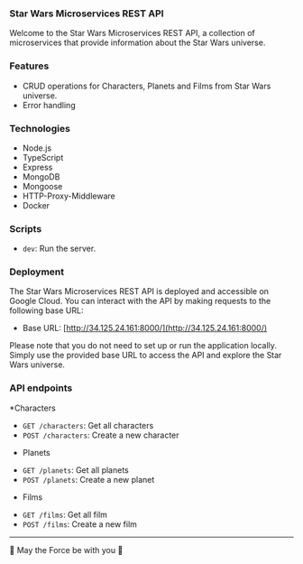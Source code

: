 ### Star Wars Microservices REST API ###

Welcome to the Star Wars Microservices REST API, a collection of microservices that provide information about the Star Wars universe.

### Features ###

- CRUD operations for Characters, Planets and Films from Star Wars universe.
- Error handling

### Technologies

- Node.js
- TypeScript
- Express
- MongoDB
- Mongoose
- HTTP-Proxy-Middleware
- Docker

### Scripts

- `dev`: Run the server.

### Deployment

The Star Wars Microservices REST API is deployed and accessible on Google Cloud. You can interact with the API by making requests to the following base URL:

- Base URL: [http://34.125.24.161:8000/](http://34.125.24.161:8000/)

Please note that you do not need to set up or run the application locally. Simply use the provided base URL to access the API and explore the Star Wars universe.

### API endpoints

*Characters

- `GET /characters`: Get all characters
- `POST /characters`: Create a new character

* Planets

- `GET /planets`: Get all planets
- `POST /planets`: Create a new planet

* Films

- `GET /films`: Get all film
- `POST /films`: Create a new film

---

🚀 May the Force be with you 🌟
